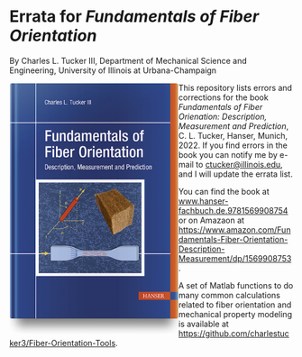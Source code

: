 # Errata for _Fundamentals of Fiber Orientation_

By Charles L. Tucker III, Department of Mechanical Science and Engineering, University of Illinois at Urbana-Champaign

<img src="FiberOrientationCover.jpg" width=300 align=left>

This repository lists errors and corrections for the book _Fundamentals of Fiber Orienation: Description, Measurement and Prediction_, C. L. Tucker, Hanser, Munich, 2022.
If you find errors in the book you can notify me by e-mail to ctucker@illinois.edu, and I will update the errata list.  

You can find the book at www.hanser-fachbuch.de.9781569908754 or on Amazaon at https://www.amazon.com/Fundamentals-Fiber-Orientation-Description-Measurement/dp/1569908753.

A set of Matlab functions to do many common calculations related to fiber orientation and mechanical property modeling is available at 
https://github.com/charlestucker3/Fiber-Orientation-Tools.  
